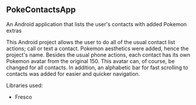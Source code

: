 PokeContactsApp
--------------------
An Android application that lists the user's contacts with added Pokemon extras

This Android project allows the user to do all of the usual contact list actions; call or text a contact. Pokemon aesthetics
were added, hence the project's name. Besides the usual phone actions, each contact has its own Pokemon avatar from the
original 150. This avatar can, of course, be changed for all contacts. In addition, an alphabetic bar for fast scrolling to contacts
was added for easier and quicker navigation.

Libraries used:
- Fresco
